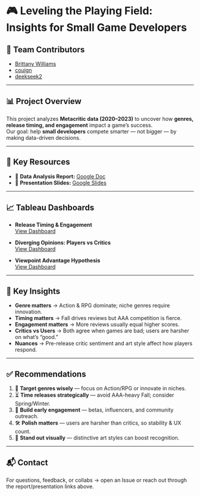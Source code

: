 # 🎮 Leveling the Playing Field: Insights for Small Game Developers  

## 👥 Team Contributors  
- [Brittany Williams](https://github.com/BrittMWills)  
- [couign](https://github.com/couign)  
- [deekseek2](https://github.com/deekseek2)  

---

## 📊 Project Overview  
This project analyzes **Metacritic data (2020–2023)** to uncover how **genres, release timing, and engagement** impact a game’s success.  
Our goal: help **small developers** compete smarter — not bigger — by making data-driven decisions.  

---

## 🔗 Key Resources  

- 📑 **Data Analysis Report:** [Google Doc](https://docs.google.com/document/d/1EA1DI7DB3s7uhRAVsTbfzYydzXapT7kS/edit)  
- 🎤 **Presentation Slides:** [Google Slides](https://docs.google.com/presentation/d/1P2xPf5Op68zOYUIGWB4ZEhh3vk2hvZcT/edit?slide=id.g3663c094ced_4_181#slide=id.g3663c094ced_4_181)  

---

## 📈 Tableau Dashboards  

- **Release Timing & Engagement**  
  [View Dashboard](https://public.tableau.com/app/profile/brittany.williams2558/viz/PlayerOneInsights_twbFINAL/Story1)  

- **Diverging Opinions: Players vs Critics**  
  [View Dashboard](https://public.tableau.com/views/CODEPUDDING92025/CriticsvsUsersmetacriticdata2013-2023PCgames?:language=en-US&:sid=&:redirect=auth&:display_count=n&:origin=viz_share_link)  

- **Viewpoint Advantage Hypothesis**  
  [View Dashboard](https://public.tableau.com/views/pcgameprojecttest/Story1?:language=en-US&publish=yes&:sid=&:redirect=auth&:display_count=n&:origin=viz_share_link)  

---

## 🧠 Key Insights  

- **Genre matters** → Action & RPG dominate; niche genres require innovation.  
- **Timing matters** → Fall drives reviews but AAA competition is fierce.  
- **Engagement matters** → More reviews usually equal higher scores.  
- **Critics vs Users** → Both agree when games are bad; users are harsher on what’s “good.”  
- **Nuances** → Pre-release critic sentiment and art style affect how players respond.  

---

## ✅ Recommendations  

1. 🎯 **Target genres wisely** — focus on Action/RPG or innovate in niches.  
2. ⏳ **Time releases strategically** — avoid AAA-heavy Fall; consider Spring/Winter.  
3. 🚀 **Build early engagement** — betas, influencers, and community outreach.  
4. 🛠 **Polish matters** — users are harsher than critics, so stability & UX count.  
5. 🎨 **Stand out visually** — distinctive art styles can boost recognition.  

---

## 📬 Contact  
For questions, feedback, or collabs → open an Issue or reach out through the report/presentation links above.  


